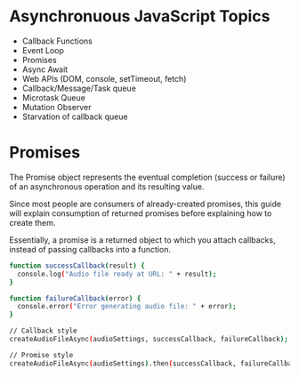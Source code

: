 # Asynchronuous JavaScript Topics
- Callback Functions
- Event Loop
- Promises
- Async Await
- Web APIs (DOM, console, setTimeout, fetch)
- Callback/Message/Task queue
- Microtask Queue
- Mutation Observer
- Starvation of callback queue



# Promises
The Promise object represents the eventual completion (success or failure) of an asynchronous operation and its resulting value.

Since most people are consumers of already-created promises, this guide will explain consumption of returned promises before explaining how to create them.

Essentially, a promise is a returned object to which you attach callbacks, instead of passing callbacks into a function.

```sh
function successCallback(result) {
  console.log("Audio file ready at URL: " + result);
}

function failureCallback(error) {
  console.error("Error generating audio file: " + error);
}

// Callback style
createAudioFileAsync(audioSettings, successCallback, failureCallback);

// Promise style
createAudioFileAsync(audioSettings).then(successCallback, failureCallback);
```
